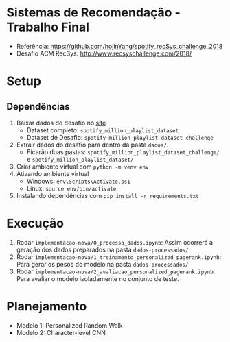 # Sistemas de Recomendação - Trabalho Final

- Referência: https://github.com/hojinYang/spotify_recSys_challenge_2018
- Desafio ACM RecSys: http://www.recsyschallenge.com/2018/

# Setup

## Dependências

1. Baixar dados do desafio no [site](https://www.aicrowd.com/challenges/spotify-million-playlist-dataset-challenge#dataset)
   - Dataset completo: `spotify_million_playlist_dataset`
   - Dataset de Desafio: `spotify_million_playlist_dataset_challenge`
1. Extrair dados do desafio para dentro da pasta `dados/`.
   - Ficarão duas pastas: `spotify_million_playlist_dataset_challenge/` e `spotify_million_playlist_dataset/`
1. Criar ambiente virtual com `python -m venv env`
1. Ativando ambiente virtual
   - Windows: `env\Scripts\Activate.ps1`
   - Linux: `source env/bin/activate`
1. Instalando dependências com `pip install -r requirements.txt`


# Execução

1. Rodar `implementacao-nova/0_processa_dados.ipynb`: Assim ocorrerá a geração dos dados preparados na pasta `dados-processados/`
1. Rodar `implementacao-nova/1_treinamento_personalized_pagerank.ipynb`: Para gerar os pesos do modelo na pasta `dados-processados/`
1. Rodar `implementacao-nova/2_avaliacao_personalized_pagerank.ipynb`: Para avaliar o modelo isoladamente no conjunto de teste.

# Planejamento

- Modelo 1: Personalized Random Walk
- Modelo 2: Character-level CNN